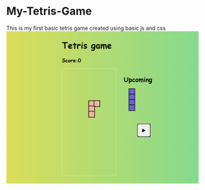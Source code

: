 # My-Tetris-Game
This is my first basic tetris game created using basic js and css
![](https://github.com/vineethprabhakaran/My-Tetris-Game/blob/master/img/tetris.PNG)
